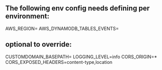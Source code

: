 ## The following env config needs defining per environment:

AWS_REGION=
AWS_DYNAMODB_TABLES_EVENTS=


## optional to override:
CUSTOMDOMAIN_BASEPATH=
LOGGING_LEVEL=info
CORS_ORIGIN=*
CORS_EXPOSED_HEADERS=content-type,location

